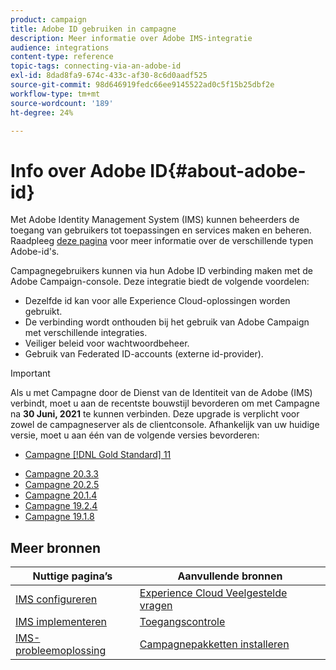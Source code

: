 ```yaml
---
product: campaign
title: Adobe ID gebruiken in campagne
description: Meer informatie over Adobe IMS-integratie
audience: integrations
content-type: reference
topic-tags: connecting-via-an-adobe-id
exl-id: 8dad8fa9-674c-433c-af30-8c6d0aadf525
source-git-commit: 98d646919fedc66ee9145522ad0c5f15b25dbf2e
workflow-type: tm+mt
source-wordcount: '189'
ht-degree: 24%

---
```


# Info over Adobe ID{#about-adobe-id}

Met Adobe Identity Management System (IMS) kunnen beheerders de toegang van gebruikers tot toepassingen en services maken en beheren. Raadpleeg [deze pagina](https://helpx.adobe.com/enterprise/using/identity.html) voor meer informatie over de verschillende typen Adobe-id&#39;s.

Campagnegebruikers kunnen via hun Adobe ID verbinding maken met de Adobe Campaign-console. Deze integratie biedt de volgende voordelen:

* Dezelfde id kan voor alle Experience Cloud-oplossingen worden gebruikt.
* De verbinding wordt onthouden bij het gebruik van Adobe Campaign met verschillende integraties.
* Veiliger beleid voor wachtwoordbeheer.
* Gebruik van Federated ID-accounts (externe id-provider).


>[!IMPORTANT]
>
>Als u met Campagne door de Dienst van de Identiteit van de Adobe (IMS) verbindt, moet u aan de recentste bouwstijl bevorderen om met Campagne na **30 Juni, 2021** te kunnen verbinden. Deze upgrade is verplicht voor zowel de campagneserver als de clientconsole. Afhankelijk van uw huidige versie, moet u aan één van de volgende versies bevorderen:
>
> * [Campagne [!DNL Gold Standard] 11](../../rn/using/gold-standard.md)
* [Campagne 20.3.3](../../rn/using/latest-release.md)
* [Campagne 20.2.5](../../rn/using/release--20-2.md)
* [Campagne 20.1.4](../../rn/using/release--20-1.md)
* [Campagne 19.2.4](../../rn/using/release--19-2.md)
* [Campagne 19.1.8](../../rn/using/release--19-1.md)



## Meer bronnen

| Nuttige pagina’s | Aanvullende bronnen |
|---|---|
| [IMS configureren](../../integrations/using/configuring-ims.md) | [Experience Cloud Veelgestelde vragen](https://experienceleague.adobe.com/docs/core-services/interface/manage-users-and-products/faq.html) |
| [IMS implementeren](../../integrations/using/implementing-ims.md) | [Toegangscontrole](../../platform/using/access-management.md) |
| [IMS-probleemoplossing](../../integrations/using/ims-troubleshooting.md) | [Campagnepakketten installeren](../../installation/using/installing-campaign-standard-packages.md) |
